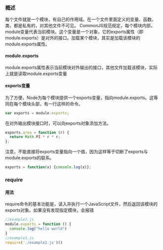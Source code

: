 ### 概述
每个文件就是一个模块，有自己的作用域。在一个文件里面定义的变量、函数、类，都是私有的，对其他文件不可见。 
CommonJS规范规定，每个模块内部，module变量代表当前模块。这个变量是一个对象，它的exports属性（即module.exports）是对外的接口。加载某个模块，其实是加载该模块的module.exports属性。
#### module.exports
module.exports属性表示当前模块对外输出的接口，其他文件加载该模块，实际上就是读取module.exports变量
#### exports变量
为了方便，Node为每个模块提供一个exports变量，指向module.exports。这等同在每个模块头部，有一行这样的命令。
```js
var exports = module.exports;
```
在对外输出模块接口时，可以向exports对象添加方法。
```js
exports.area = function (r) {
  return Math.PI * r * r;
};
```
注意，不能直接将exports变量指向一个值，因为这样等于切断了exports与module.exports的联系。
```js
exports = function(x) {console.log(x)};
```
### require
#### 用法
require命令的基本功能是，读入并执行一个JavaScript文件，然后返回该模块的exports对象。如果没有发现指定模块，会报错
```js
//example2.js
module.exports = function () {
  console.log("hello world")
}
//example1.js
require('./example2.js')()
```